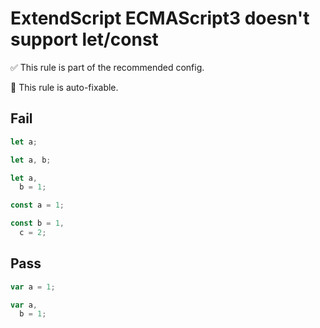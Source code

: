# ExtendScript ECMAScript3 doesn't support let/const

✅ This rule is part of the recommended config.

🔧 This rule is auto-fixable.

## Fail

```javascript
let a;
```

```javascript
let a, b;
```

```javascript
let a,
  b = 1;
```

```javascript
const a = 1;
```

```javascript
const b = 1,
  c = 2;
```

## Pass

```javascript
var a = 1;
```

```javascript
var a,
  b = 1;
```
